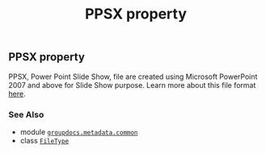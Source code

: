 ﻿---
title: PPSX property
second_title: GroupDocs.Metadata for Python via .NET API References
description: 
type: docs
url: /python-net/groupdocs.metadata.common/filetype/ppsx/
is_root: false
weight: 730
---

## PPSX property


PPSX, Power Point Slide Show, file are created using Microsoft PowerPoint 2007 and above for
Slide Show purpose.  Learn more about this file format
[here](https://wiki.fileformat.com/presentation/ppsx/).

### See Also
* module [`groupdocs.metadata.common`](../../)
* class [`FileType`](/metadata/python-net/groupdocs.metadata.common/filetype)
